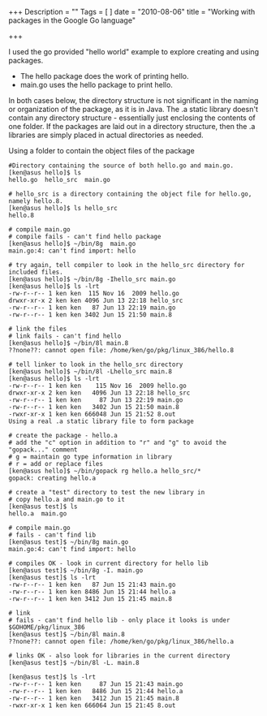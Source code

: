 +++
Description = ""
Tags = [
]
date = "2010-08-06"
title = "Working with packages in the Google Go language"

+++

I used the go provided "hello world" example to explore creating and using packages.<!--more-->

* The hello package does the work of printing hello.
* main.go uses the hello package to print hello.

In both cases below, the directory structure is not significant in the naming or organization of the package, as it is in Java. The .a static library doesn't contain any directory structure - essentially just enclosing the contents of one folder. If the packages are laid out in a directory structure, then the .a libraries are simply placed in actual directories as needed.

Using a folder to contain the object files of the package

```text
#Directory containing the source of both hello.go and main.go.
[ken@asus hello]$ ls
hello.go  hello_src  main.go
```
```text
# hello_src is a directory containing the object file for hello.go, namely hello.8.
[ken@asus hello]$ ls hello_src
hello.8
```
```text
# compile main.go
# compile fails - can't find hello package
[ken@asus hello]$ ~/bin/8g  main.go
main.go:4: can't find import: hello
```
```text
# try again, tell compiler to look in the hello_src directory for included files.
[ken@asus hello]$ ~/bin/8g -Ihello_src main.go
[ken@asus hello]$ ls -lrt
-rw-r--r-- 1 ken ken  115 Nov 16  2009 hello.go
drwxr-xr-x 2 ken ken 4096 Jun 13 22:18 hello_src
-rw-r--r-- 1 ken ken   87 Jun 13 22:19 main.go
-rw-r--r-- 1 ken ken 3402 Jun 15 21:50 main.8
```
```text
# link the files
# link fails - can't find hello
[ken@asus hello]$ ~/bin/8l main.8
??none??: cannot open file: /home/ken/go/pkg/linux_386/hello.8
```
```text
# tell linker to look in the hello_src directory
[ken@asus hello]$ ~/bin/8l -Lhello_src main.8
[ken@asus hello]$ ls -lrt
-rw-r--r-- 1 ken ken    115 Nov 16  2009 hello.go
drwxr-xr-x 2 ken ken   4096 Jun 13 22:18 hello_src
-rw-r--r-- 1 ken ken     87 Jun 13 22:19 main.go
-rw-r--r-- 1 ken ken   3402 Jun 15 21:50 main.8
-rwxr-xr-x 1 ken ken 666048 Jun 15 21:52 8.out
Using a real .a static library file to form package
```
```text
# create the package - hello.a
# add the "c" option in addition to "r" and "g" to avoid the "gopack..." comment
# g = maintain go type information in library
# r = add or replace files
[ken@asus hello]$ ~/bin/gopack rg hello.a hello_src/*
gopack: creating hello.a
```
```text
# create a "test" directory to test the new library in
# copy hello.a and main.go to it
[ken@asus test]$ ls
hello.a  main.go
```
```text
# compile main.go
# fails - can't find lib
[ken@asus test]$ ~/bin/8g main.go
main.go:4: can't find import: hello
```
```text
# compiles OK - look in current directory for hello lib
[ken@asus test]$ ~/bin/8g -I. main.go
[ken@asus test]$ ls -lrt
-rw-r--r-- 1 ken ken   87 Jun 15 21:43 main.go
-rw-r--r-- 1 ken ken 8486 Jun 15 21:44 hello.a
-rw-r--r-- 1 ken ken 3412 Jun 15 21:45 main.8
```
```text
# link
# fails - can't find hello lib - only place it looks is under $GOHOME/pkg/linux_386
[ken@asus test]$ ~/bin/8l main.8
??none??: cannot open file: /home/ken/go/pkg/linux_386/hello.a
```
```text
# links OK - also look for libraries in the current directory
[ken@asus test]$ ~/bin/8l -L. main.8

[ken@asus test]$ ls -lrt
-rw-r--r-- 1 ken ken     87 Jun 15 21:43 main.go
-rw-r--r-- 1 ken ken   8486 Jun 15 21:44 hello.a
-rw-r--r-- 1 ken ken   3412 Jun 15 21:45 main.8
-rwxr-xr-x 1 ken ken 666064 Jun 15 21:45 8.out
```
